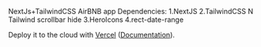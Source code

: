 NextJs+TailwindCSS AirBNB app
Dependencies:
1.NextJS
2.TailwindCSS N Tailwind scrollbar hide
3.HeroIcons
4.rect-date-range









Deploy it to the cloud with [Vercel](https://vercel.com/new?utm_source=github&utm_medium=readme&utm_campaign=next-example) ([Documentation](https://nextjs.org/docs/deployment)).
